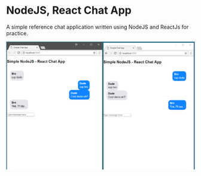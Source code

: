 # NodeJS, React Chat App

A simple reference chat application written using NodeJS and ReactJs for practice.

<img src="chat-demo.png" width="1000">


